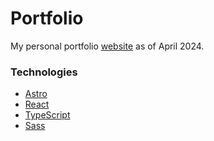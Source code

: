 # Portfolio

My personal portfolio [website](https://markmelnik.com) as of April 2024.

### Technologies
* [Astro](https://astro.build/)
* [React](https://react.dev/)
* [TypeScript](https://www.typescriptlang.org/)
* [Sass](https://sass-lang.com/)
